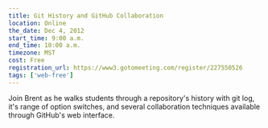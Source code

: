 ```yaml
---
title: Git History and GitHub Collaboration
location: Online
the_date: Dec 4, 2012
start_time: 9:00 a.m.
end_time: 10:00 a.m.
timezone: MST
cost: Free
registration_url: https://www3.gotomeeting.com/register/227550526
tags: ['web-free']
---
```


Join Brent as he walks students through a repository's history with git log, it's range of option switches, and several collaboration techniques available through GitHub's web interface.
